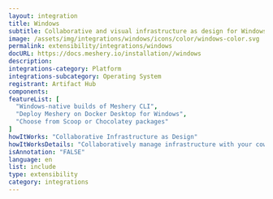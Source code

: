 ```yaml
---
layout: integration
title: Windows
subtitle: Collaborative and visual infrastructure as design for Windows
image: /assets/img/integrations/windows/icons/color/windows-color.svg
permalink: extensibility/integrations/windows
docURL: https://docs.meshery.io/installation//windows
description: 
integrations-category: Platform
integrations-subcategory: Operating System
registrant: Artifact Hub
components: 
featureList: [
  "Windows-native builds of Meshery CLI",
  "Deploy Meshery on Docker Desktop for Windows",
  "Choose from Scoop or Chocolatey packages"
]
howItWorks: "Collaborative Infrastructure as Design"
howItWorksDetails: "Collaboratively manage infrastructure with your coworkers synchronously sharing the same designs."
isAnnotation: "FALSE"
language: en
list: include
type: extensibility
category: integrations
---
```

